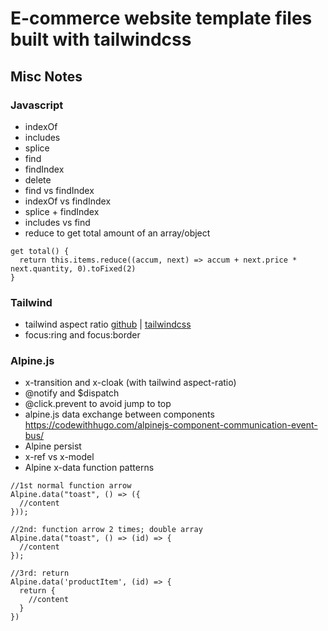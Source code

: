 # E-commerce website template files built with tailwindcss

## Misc Notes

### Javascript

- indexOf
- includes
- splice
- find
- findIndex
- delete
- find vs findIndex
- indexOf vs findIndex
- splice + findIndex
- includes vs find
- reduce to get total amount of an array/object

```
get total() {
  return this.items.reduce((accum, next) => accum + next.price * next.quantity, 0).toFixed(2)
}
```

### Tailwind

- tailwind aspect ratio [github](https://github.com/tailwindlabs/tailwindcss-aspect-ratio) | [tailwindcss](https://tailwindcss.com/docs/aspect-ratio)
- focus:ring and focus:border

### Alpine.js

- x-transition and x-cloak (with tailwind aspect-ratio)
- @notify and $dispatch
- @click.prevent to avoid jump to top
- alpine.js data exchange between components https://codewithhugo.com/alpinejs-component-communication-event-bus/
- Alpine persist
- x-ref vs x-model
- Alpine x-data function patterns

```
//1st normal function arrow
Alpine.data("toast", () => ({
  //content
}));

//2nd: function arrow 2 times; double array
Alpine.data("toast", () => (id) => {
  //content
});

//3rd: return
Alpine.data('productItem', (id) => {
  return {
    //content
  }
})
```
